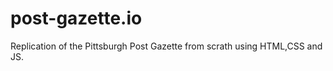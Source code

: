 # post-gazette.io
Replication of the Pittsburgh Post Gazette from scrath using HTML,CSS and JS.
[](https://francescobaio.github.io/post-gazette.io/)
